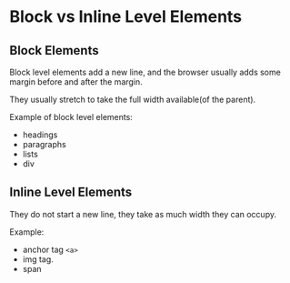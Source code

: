 # Block vs Inline Level Elements

## Block Elements

Block level elements add  a new line, and the browser usually adds some margin before and after the margin. 

They usually stretch to take the full width available(of the parent).


Example of block level elements:
- headings
- paragraphs
- lists
- div


## Inline Level Elements

They do not start a new line, they take as much width they can occupy. 

Example:
- anchor tag `<a>`
- img tag.
- span
